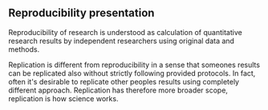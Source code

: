 
## Reproducibility presentation

Reproducibility of research is understood as calculation of quantitative research results by independent researchers using original data and methods.

Replication is different from reproducibility in a sense that someones results 
can be replicated also without strictly following provided protocols. 
In fact, often it's desirable to replicate other peoples results using completely different approach. 
Replication has therefore more broader scope, replication is how science works.

